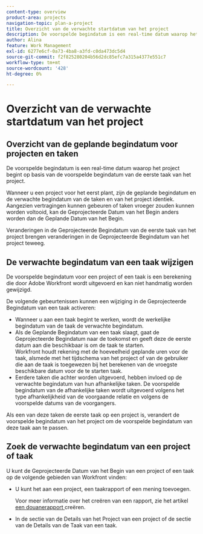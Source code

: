 ```yaml
---
content-type: overview
product-area: projects
navigation-topic: plan-a-project
title: Overzicht van de verwachte startdatum van het project
description: De voorspelde begindatum is een real-time datum waarop het project begint op basis van de verwachte begindatum van de eerste taak van het project.
author: Alina
feature: Work Management
exl-id: 6277e6cf-0a73-4ba8-a3fd-c0da473dc5d4
source-git-commit: f2f825280204b56d2dc85efc7a315a4377e551c7
workflow-type: tm+mt
source-wordcount: '428'
ht-degree: 0%

---
```


# Overzicht van de verwachte startdatum van het project

## Overzicht van de geplande begindatum voor projecten en taken

De voorspelde begindatum is een real-time datum waarop het project begint op basis van de voorspelde begindatum van de eerste taak van het project. 

Wanneer u een project voor het eerst plant, zijn de geplande begindatum en de verwachte begindatum van de taken en van het project identiek. Aangezien vertragingen kunnen gebeuren of taken vroeger zouden kunnen worden voltooid, kan de Geprojecteerde Datum van het Begin anders worden dan de Geplande Datum van het Begin. 

Veranderingen in de Geprojecteerde Begindatum van de eerste taak van het project brengen veranderingen in de Geprojecteerde Begindatum van het project teweeg. 

## De verwachte begindatum van een taak wijzigen

De voorspelde begindatum voor een project of een taak is een berekening die door Adobe Workfront wordt uitgevoerd en kan niet handmatig worden gewijzigd. 

De volgende gebeurtenissen kunnen een wijziging in de Geprojecteerde Begindatum van een taak activeren:

* Wanneer u aan een taak begint te werken, wordt de werkelijke begindatum van de taak de verwachte begindatum.
* Als de Geplande Begindatum van een taak slaagt, gaat de Geprojecteerde Begindatum naar de toekomst en geeft deze de eerste datum aan die beschikbaar is om de taak te starten.\
  Workfront houdt rekening met de hoeveelheid geplande uren voor de taak, alsmede met het tijdschema van het project of van de gebruiker die aan de taak is toegewezen bij het berekenen van de vroegste beschikbare datum voor de te starten taak. 
* Eerdere taken die achter worden uitgevoerd, hebben invloed op de verwachte begindatum van hun afhankelijke taken. De voorspelde begindatum van de afhankelijke taken wordt uitgevoerd volgens het type afhankelijkheid van de voorgaande relatie en volgens de voorspelde datums van de voorgangers. 

Als een van deze taken de eerste taak op een project is, verandert de voorspelde begindatum van het project om de voorspelde begindatum van deze taak aan te passen. 

## Zoek de verwachte begindatum van een project of taak

U kunt de Geprojecteerde Datum van het Begin van een project of een taak op de volgende gebieden van Workfront vinden:

* U kunt het aan een project, een taakrapport of een mening toevoegen.

  Voor meer informatie over het creëren van een rapport, zie het artikel [ een douanerapport ](../../../reports-and-dashboards/reports/creating-and-managing-reports/create-custom-report.md) creëren.

* In de sectie van de Details van het Project van een project of de sectie van de Details van de Taak van een taak.

